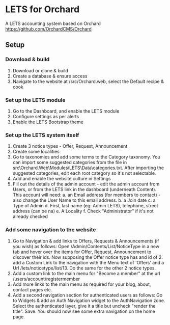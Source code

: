 # LETS for Orchard

A LETS accounting system based on Orchard https://github.com/OrchardCMS/Orchard

## Setup
### Download & build
1. Download or clone & build
2. Create a database & ensure access
3. Navigate to the website at /src/Orchard.web, select the Default recipe & cook
### Set up the LETS module
1. Go to the Dashboard, and enable the LETS module
2. Configure settings as per alerts
3. Enable the LETS Bootstrap theme

### Set up the LETS system itself
1. Create 3 notice types - Offer, Request, Announcement
2. Create some localities
3. Go to taxonomies and add some terms to the Category taxonomy.  You can import some suggested categories from the file in src\Orchard.Web\Modules\LETS\Data\categories.txt. After importing the suggested categories, edit each root category so it's not selectable. 
4. Add and enable the website culture in Settings
4. Fill out the details of the admin account - edit the admin account from Users, or from the LETS link in the dashboard (underneath Content).  This account will need:
  a. an Email address (for members to contact) - also change the User Name to this email address.
  b. a Join date
  c. a Type of Admin
  d. First, last name (eg: Admin LETS), telephone, street address (can be na)
  e. A Locality
  f. Check "Administrator" if it's not already checked

### Add some navigation to the website
1. Go to Navigation & add links to Offers, Requests & Announcements (if you wish) as follows: Open /Admin/Contents/List/NoticeType in a new tab and hover over the items for Offer, Request, Announcement to discover their ids. Now supposing the Offer notice type has and id of 2. add a Custom Link to the navigation with the Menu text of 'Offers' and a Url /lets/noticetype/list/13.  Do the same for the other 2 notice types.
3. Add a custom link to the main menu for "Become a member" at the url /users/account/registermember
4. Add more links to the main menu as required for your blog, about, contact pages etc.
5. Add a second navigation section for authenticated users as follows:  Go to Widgets & add an Auth Navigation widget to the AuthNavigation zone. Select the authenticated layer, give it a title but uncheck "render the title". Save.  You should now see some extra navigation on the home page.
